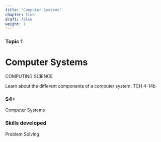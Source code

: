 ```yaml
---
title: "Computer Systems"
chapter: true
draft: false
weight: 1
---
```


### Topic 1

# Computer Systems

COMPUTING SCIENCE

Learn about the different components of a computer system. TCH 4-14b

### S4+
Computer Systems

### Skills developed
Problem Solving
